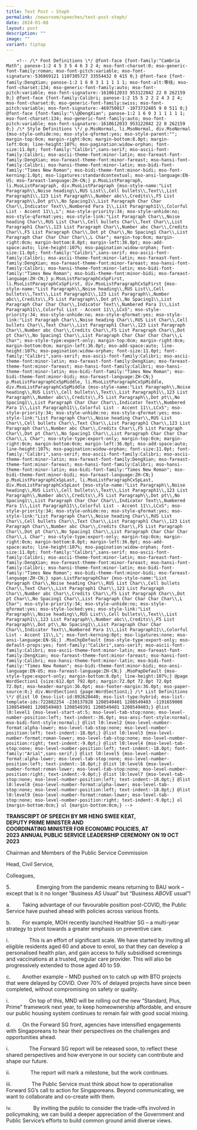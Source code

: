 ```yaml
---
title: Test Post – Steph
permalink: /newsroom/speeches/test-post-steph/
date: 2024-01-08
layout: post
description: ""
image: ""
variant: tiptap
---
```

<pre><code>    &lt;!-- /\* Font Definitions \*/ @font-face {font-family:"Cambria Math"; panose-1:2 4 5 3 5 4 6 3 2 4; mso-font-charset:0; mso-generic-font-family:roman; mso-font-pitch:variable; mso-font-signature:-536869121 1107305727 33554432 0 415 0;} @font-face {font-family:DengXian; panose-1:2 1 6 0 3 1 1 1 1 1; mso-font-alt:等线; mso-font-charset:134; mso-generic-font-family:auto; mso-font-pitch:variable; mso-font-signature:-1610612033 953122042 22 0 262159 0;} @font-face {font-family:Calibri; panose-1:2 15 5 2 2 2 4 3 2 4; mso-font-charset:0; mso-generic-font-family:swiss; mso-font-pitch:variable; mso-font-signature:-469750017 -1073732485 9 0 511 0;} @font-face {font-family:"\\@DengXian"; panose-1:2 1 6 0 3 1 1 1 1 1; mso-font-charset:134; mso-generic-font-family:auto; mso-font-pitch:variable; mso-font-signature:-1610612033 953122042 22 0 262159 0;} /\* Style Definitions \*/ p.MsoNormal, li.MsoNormal, div.MsoNormal {mso-style-unhide:no; mso-style-qformat:yes; mso-style-parent:""; margin-top:0cm; margin-right:0cm; margin-bottom:8.0pt; margin-left:0cm; line-height:107%; mso-pagination:widow-orphan; font-size:11.0pt; font-family:"Calibri",sans-serif; mso-ascii-font-family:Calibri; mso-ascii-theme-font:minor-latin; mso-fareast-font-family:DengXian; mso-fareast-theme-font:minor-fareast; mso-hansi-font-family:Calibri; mso-hansi-theme-font:minor-latin; mso-bidi-font-family:"Times New Roman"; mso-bidi-theme-font:minor-bidi; mso-font-kerning:1.0pt; mso-ligatures:standardcontextual; mso-ansi-language:EN-US; mso-fareast-language:ZH-CN;} p.MsoListParagraph, li.MsoListParagraph, div.MsoListParagraph {mso-style-name:"List Paragraph\\,Noise heading\\,RUS List\\,Cell bullets\\,Text\\,List Paragraph1\\,123 List Paragraph\\,Number abc\\,Credits\\,F5 List Paragraph\\,Dot pt\\,No Spacing1\\,List Paragraph Char Char Char\\,Indicator Text\\,Numbered Para 1\\,List Paragraph11\\,Colorful List - Accent 11\\,L"; mso-style-priority:34; mso-style-unhide:no; mso-style-qformat:yes; mso-style-link:"List Paragraph Char\\,Noise heading Char\\,RUS List Char\\,Cell bullets Char\\,Text Char\\,List Paragraph1 Char\\,123 List Paragraph Char\\,Number abc Char\\,Credits Char\\,F5 List Paragraph Char\\,Dot pt Char\\,No Spacing1 Char\\,List Paragraph Char Char Char Char\\,L Char"; margin-top:0cm; margin-right:0cm; margin-bottom:8.0pt; margin-left:36.0pt; mso-add-space:auto; line-height:107%; mso-pagination:widow-orphan; font-size:11.0pt; font-family:"Calibri",sans-serif; mso-ascii-font-family:Calibri; mso-ascii-theme-font:minor-latin; mso-fareast-font-family:DengXian; mso-fareast-theme-font:minor-fareast; mso-hansi-font-family:Calibri; mso-hansi-theme-font:minor-latin; mso-bidi-font-family:"Times New Roman"; mso-bidi-theme-font:minor-bidi; mso-fareast-language:ZH-CN;} p.MsoListParagraphCxSpFirst, li.MsoListParagraphCxSpFirst, div.MsoListParagraphCxSpFirst {mso-style-name:"List Paragraph\\,Noise heading\\,RUS List\\,Cell bullets\\,Text\\,List Paragraph1\\,123 List Paragraph\\,Number abc\\,Credits\\,F5 List Paragraph\\,Dot pt\\,No Spacing1\\,List Paragraph Char Char Char\\,Indicator Text\\,Numbered Para 1\\,List Paragraph11\\,Colorful List - Accent 11\\,LCxS"; mso-style-priority:34; mso-style-unhide:no; mso-style-qformat:yes; mso-style-link:"List Paragraph Char\\,Noise heading Char\\,RUS List Char\\,Cell bullets Char\\,Text Char\\,List Paragraph1 Char\\,123 List Paragraph Char\\,Number abc Char\\,Credits Char\\,F5 List Paragraph Char\\,Dot pt Char\\,No Spacing1 Char\\,List Paragraph Char Char Char Char\\,L Char"; mso-style-type:export-only; margin-top:0cm; margin-right:0cm; margin-bottom:0cm; margin-left:36.0pt; mso-add-space:auto; line-height:107%; mso-pagination:widow-orphan; font-size:11.0pt; font-family:"Calibri",sans-serif; mso-ascii-font-family:Calibri; mso-ascii-theme-font:minor-latin; mso-fareast-font-family:DengXian; mso-fareast-theme-font:minor-fareast; mso-hansi-font-family:Calibri; mso-hansi-theme-font:minor-latin; mso-bidi-font-family:"Times New Roman"; mso-bidi-theme-font:minor-bidi; mso-fareast-language:ZH-CN;} p.MsoListParagraphCxSpMiddle, li.MsoListParagraphCxSpMiddle, div.MsoListParagraphCxSpMiddle {mso-style-name:"List Paragraph\\,Noise heading\\,RUS List\\,Cell bullets\\,Text\\,List Paragraph1\\,123 List Paragraph\\,Number abc\\,Credits\\,F5 List Paragraph\\,Dot pt\\,No Spacing1\\,List Paragraph Char Char Char\\,Indicator Text\\,Numbered Para 1\\,List Paragraph11\\,Colorful List - Accent 11\\,LCxS"; mso-style-priority:34; mso-style-unhide:no; mso-style-qformat:yes; mso-style-link:"List Paragraph Char\\,Noise heading Char\\,RUS List Char\\,Cell bullets Char\\,Text Char\\,List Paragraph1 Char\\,123 List Paragraph Char\\,Number abc Char\\,Credits Char\\,F5 List Paragraph Char\\,Dot pt Char\\,No Spacing1 Char\\,List Paragraph Char Char Char Char\\,L Char"; mso-style-type:export-only; margin-top:0cm; margin-right:0cm; margin-bottom:0cm; margin-left:36.0pt; mso-add-space:auto; line-height:107%; mso-pagination:widow-orphan; font-size:11.0pt; font-family:"Calibri",sans-serif; mso-ascii-font-family:Calibri; mso-ascii-theme-font:minor-latin; mso-fareast-font-family:DengXian; mso-fareast-theme-font:minor-fareast; mso-hansi-font-family:Calibri; mso-hansi-theme-font:minor-latin; mso-bidi-font-family:"Times New Roman"; mso-bidi-theme-font:minor-bidi; mso-fareast-language:ZH-CN;} p.MsoListParagraphCxSpLast, li.MsoListParagraphCxSpLast, div.MsoListParagraphCxSpLast {mso-style-name:"List Paragraph\\,Noise heading\\,RUS List\\,Cell bullets\\,Text\\,List Paragraph1\\,123 List Paragraph\\,Number abc\\,Credits\\,F5 List Paragraph\\,Dot pt\\,No Spacing1\\,List Paragraph Char Char Char\\,Indicator Text\\,Numbered Para 1\\,List Paragraph11\\,Colorful List - Accent 11\\,LCxS"; mso-style-priority:34; mso-style-unhide:no; mso-style-qformat:yes; mso-style-link:"List Paragraph Char\\,Noise heading Char\\,RUS List Char\\,Cell bullets Char\\,Text Char\\,List Paragraph1 Char\\,123 List Paragraph Char\\,Number abc Char\\,Credits Char\\,F5 List Paragraph Char\\,Dot pt Char\\,No Spacing1 Char\\,List Paragraph Char Char Char Char\\,L Char"; mso-style-type:export-only; margin-top:0cm; margin-right:0cm; margin-bottom:8.0pt; margin-left:36.0pt; mso-add-space:auto; line-height:107%; mso-pagination:widow-orphan; font-size:11.0pt; font-family:"Calibri",sans-serif; mso-ascii-font-family:Calibri; mso-ascii-theme-font:minor-latin; mso-fareast-font-family:DengXian; mso-fareast-theme-font:minor-fareast; mso-hansi-font-family:Calibri; mso-hansi-theme-font:minor-latin; mso-bidi-font-family:"Times New Roman"; mso-bidi-theme-font:minor-bidi; mso-fareast-language:ZH-CN;} span.ListParagraphChar {mso-style-name:"List Paragraph Char\\,Noise heading Char\\,RUS List Char\\,Cell bullets Char\\,Text Char\\,List Paragraph1 Char\\,123 List Paragraph Char\\,Number abc Char\\,Credits Char\\,F5 List Paragraph Char\\,Dot pt Char\\,No Spacing1 Char\\,List Paragraph Char Char Char Char\\,L Char"; mso-style-priority:34; mso-style-unhide:no; mso-style-qformat:yes; mso-style-locked:yes; mso-style-link:"List Paragraph\\,Noise heading\\,RUS List\\,Cell bullets\\,Text\\,List Paragraph1\\,123 List Paragraph\\,Number abc\\,Credits\\,F5 List Paragraph\\,Dot pt\\,No Spacing1\\,List Paragraph Char Char Char\\,Indicator Text\\,Numbered Para 1\\,List Paragraph11\\,Colorful List - Accent 11\\,L"; mso-font-kerning:0pt; mso-ligatures:none; mso-ansi-language:EN-SG;} .MsoChpDefault {mso-style-type:export-only; mso-default-props:yes; font-family:"Calibri",sans-serif; mso-ascii-font-family:Calibri; mso-ascii-theme-font:minor-latin; mso-fareast-font-family:DengXian; mso-fareast-theme-font:minor-fareast; mso-hansi-font-family:Calibri; mso-hansi-theme-font:minor-latin; mso-bidi-font-family:"Times New Roman"; mso-bidi-theme-font:minor-bidi; mso-ansi-language:EN-US; mso-fareast-language:ZH-CN;} .MsoPapDefault {mso-style-type:export-only; margin-bottom:8.0pt; line-height:107%;} @page WordSection1 {size:612.0pt 792.0pt; margin:72.0pt 72.0pt 72.0pt 72.0pt; mso-header-margin:36.0pt; mso-footer-margin:36.0pt; mso-paper-source:0;} div.WordSection1 {page:WordSection1;} /\* List Definitions \*/ @list l0 {mso-list-id:892620440; mso-list-type:hybrid; mso-list-template-ids:722882254 -230137828 1208549401 1208549403 -1191659000 1208549401 1208549403 1208549391 1208549401 1208549403;} @list l0:level1 {mso-level-start-at:5; mso-level-tab-stop:none; mso-level-number-position:left; text-indent:-36.0pt; mso-ansi-font-style:normal; mso-bidi-font-style:normal;} @list l0:level2 {mso-level-number-format:alpha-lower; mso-level-tab-stop:none; mso-level-number-position:left; text-indent:-18.0pt;} @list l0:level3 {mso-level-number-format:roman-lower; mso-level-tab-stop:none; mso-level-number-position:right; text-indent:-9.0pt;} @list l0:level4 {mso-level-tab-stop:none; mso-level-number-position:left; text-indent:-18.0pt; font-family:"Arial",sans-serif;} @list l0:level5 {mso-level-number-format:alpha-lower; mso-level-tab-stop:none; mso-level-number-position:left; text-indent:-18.0pt;} @list l0:level6 {mso-level-number-format:roman-lower; mso-level-tab-stop:none; mso-level-number-position:right; text-indent:-9.0pt;} @list l0:level7 {mso-level-tab-stop:none; mso-level-number-position:left; text-indent:-18.0pt;} @list l0:level8 {mso-level-number-format:alpha-lower; mso-level-tab-stop:none; mso-level-number-position:left; text-indent:-18.0pt;} @list l0:level9 {mso-level-number-format:roman-lower; mso-level-tab-stop:none; mso-level-number-position:right; text-indent:-9.0pt;} ol {margin-bottom:0cm;} ul {margin-bottom:0cm;} --&gt;</code></pre><p><strong>TRANSCRIPT OF SPEECH BY MR HENG SWEE KEAT,<br>DEPUTY PRIME MINISTER AND<br>COORDINATING MINISTER FOR ECONOMIC POLICIES, AT</strong><br><strong>2023 ANNUAL PUBLIC SERVICE LEADERSHIP CEREMONY ON 19 OCT 2023</strong></p><p>Chairman and Members of the Public Service Commission</p><p>Head, Civil Service,</p><p>Colleagues,</p><p>5.&nbsp;&nbsp;&nbsp;&nbsp;&nbsp;&nbsp;&nbsp;&nbsp;&nbsp;&nbsp;&nbsp;&nbsp;&nbsp;&nbsp;&nbsp;&nbsp;&nbsp; Emerging from the pandemic means returning to BAU work – except that is it no longer “Business <em>AS</em> Usual” but “Business <em>ABOVE</em> usual”!</p><p>a.&nbsp;&nbsp;&nbsp;&nbsp;&nbsp;&nbsp;&nbsp; Taking advantage of our favourable position post-COVID, the Public Service have pushed ahead with policies across various fronts.</p><p>b.&nbsp;&nbsp;&nbsp;&nbsp;&nbsp;&nbsp;&nbsp; For example, MOH recently launched Healthier SG – a multi-year strategy to pivot towards a greater emphasis on preventive care.</p><p>i.&nbsp;&nbsp;&nbsp;&nbsp;&nbsp;&nbsp;&nbsp;&nbsp;&nbsp;&nbsp;&nbsp;&nbsp;&nbsp; This is an effort of significant scale. We have started by inviting all eligible residents aged 60 and above to enrol, so that they can develop a personalised health plan, and gain access to fully subsidised screenings and vaccinations at a trusted, regular care provider. This will also be progressively extended to those aged 40 to 59.</p><p>c.&nbsp;&nbsp;&nbsp;&nbsp;&nbsp;&nbsp;&nbsp; Another example – MND pushed on to catch up with BTO projects that were delayed by COVID. Over 70% of delayed projects have since been completed, without compromising on safety or quality.</p><p>i.&nbsp;&nbsp;&nbsp;&nbsp;&nbsp;&nbsp;&nbsp;&nbsp;&nbsp;&nbsp;&nbsp;&nbsp;&nbsp; On top of this, MND will be rolling out the new “Standard, Plus, Prime” framework next year, to keep homeownership affordable, and ensure our public housing system continues to remain fair with good social mixing.</p><p>d.&nbsp;&nbsp;&nbsp;&nbsp;&nbsp;&nbsp;&nbsp; On the Forward SG front, agencies have intensified engagements with Singaporeans to hear their perspectives on the challenges and opportunities ahead.</p><p>i.&nbsp;&nbsp;&nbsp;&nbsp;&nbsp;&nbsp;&nbsp;&nbsp;&nbsp;&nbsp;&nbsp;&nbsp;&nbsp; The Forward SG report will be released soon, to reflect these shared perspectives and how everyone in our society can contribute and shape our future.</p><p>ii.&nbsp;&nbsp;&nbsp;&nbsp;&nbsp;&nbsp;&nbsp;&nbsp;&nbsp;&nbsp;&nbsp;&nbsp;&nbsp; The report will mark a milestone, but the work continues.</p><p>iii.&nbsp;&nbsp;&nbsp;&nbsp;&nbsp;&nbsp;&nbsp;&nbsp;&nbsp;&nbsp;&nbsp;&nbsp;&nbsp; The Public Service must think about how to operationalise Forward SG’s call to action for Singaporeans. Beyond communicating, we want to collaborate and co-create with them.</p><p>iv.&nbsp;&nbsp;&nbsp;&nbsp;&nbsp;&nbsp;&nbsp;&nbsp;&nbsp;&nbsp;&nbsp;&nbsp;&nbsp;&nbsp; By inviting the public to consider the trade-offs involved in policymaking, we can build a deeper appreciation of the Government and Public Service’s efforts to build common ground amid diverse views.</p>